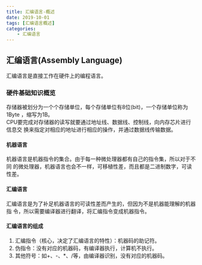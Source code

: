```yaml
---
title: 汇编语言-概述
date: 2019-10-01
tags: [汇编语言概述]
categories: 
    - 汇编语言
---
```

## 汇编语言(Assembly Language)

汇编语言是直接工作在硬件上的编程语言。

### 硬件基础知识概览

存储器被划分为一个个存储单位，每个存储单位有8位(bit)，一个存储单位称为1Byte
，缩写为1B。  
CPU要完成对存储器的读写就要通过地址线、数据线、控制线，向内存芯片进行信息交
换来指定对相应的地址进行相应的操作，并通过数据线传输数据。

#### 机器语言

机器语言是机器指令的集合。由于每一种微处理器都有自己的指令集，所以对于不同
的微处理器，机器语言也会不一样，可移植性差，而且都是二进制数字，可读性差。

#### 汇编语言

汇编语言是为了补足机器语言的可读性差而产生的，但因为不是机器能理解的机器指
令，所以需要编译器进行翻译，将汇编指令变成机器指令。

#### 汇编语言的组成

1. 汇编指令（核心，决定了汇编语言的特性）：机器码的助记符。
2. 伪指令：没有对应的机器码，有编译器执行，计算机不执行。
3. 其他符号：如+、-、*、/等，由编译器识别，没有对应的机器码。
